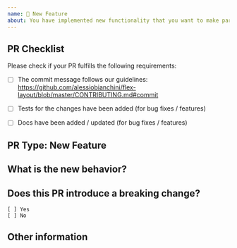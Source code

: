 ```yaml
---
name: 🎉 New Feature
about: You have implemented new functionality that you want to make part of Angular Layout
---
```

## PR Checklist
Please check if your PR fulfills the following requirements:

- [ ] The commit message follows our guidelines: https://github.com/alessiobianchini/flex-layout/blob/master/CONTRIBUTING.md#commit
- [ ] Tests for the changes have been added (for bug fixes / features)
- [ ] Docs have been added / updated (for bug fixes / features)


## PR Type: New Feature


## What is the new behavior?


## Does this PR introduce a breaking change?
```
[ ] Yes
[ ] No
```

<!-- If this PR contains a breaking change, please describe the impact and migration path for existing applications below. -->


## Other information